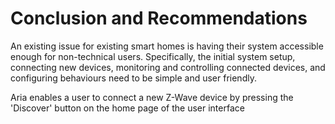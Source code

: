# Conclusion and Recommendations

An existing issue for existing smart homes is having their system accessible enough for 
non-technical users. Specifically, the initial system setup, connecting new devices, monitoring and 
controlling connected devices, and configuring behaviours need to be simple and user friendly.

Aria enables a user to connect a new Z-Wave device by pressing the 'Discover' button on the home
page of the user interface 